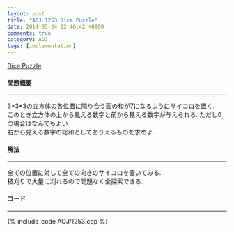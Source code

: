 ```yaml
---
layout: post
title: "AOJ 1253 Dice Puzzle"
date: 2014-05-24 12:46:42 +0900
comments: true
category: AOJ
tags: [implementation]
---
```


[Dice Puzzle](http://judge.u-aizu.ac.jp/onlinejudge/description.jsp?id=1253)

#### 問題概要

****

3\*3\*3の立方体の各位置に隣り合う面の和が7になるようにサイコロを置く.  
このとき立方体の上から見える数字と前から見える数字が与えられる. ただし0の場合はなんでもよい   
右から見える数字の総和としてありえるものを求めよ.

#### 解法

****

全ての位置に対して全ての向きのサイコロを置いてみる.  
枝刈りで大量に刈れるので問題なく全探索できる.

#### コード

****

{% include_code AOJ/1253.cpp %}
